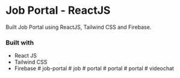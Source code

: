 # Job Portal - ReactJS

Built Job Portal using ReactJS, Tailwind CSS and Firebase.


### Built with

- React JS
- Tailwind CSS
- Firebase
#   j o b - p o r t a l 
 
 #   j o b 
 
 #   p o r t a l 
 
 #   p o r t a l 
 
 #   p o r t a l 
 
 #   v i d e o c h a t 
 
 
